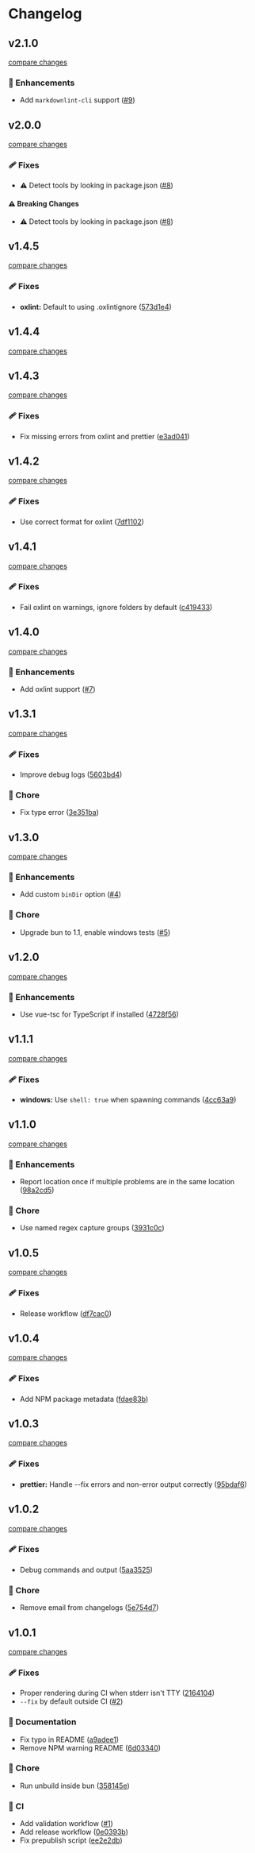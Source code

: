 # Changelog

## v2.1.0

[compare changes](https://github.com/aklinker1/check/compare/v2.0.0...v2.1.0)

### 🚀 Enhancements

- Add `markdownlint-cli` support ([#9](https://github.com/aklinker1/check/pull/9))

## v2.0.0

[compare changes](https://github.com/aklinker1/check/compare/v1.4.5...v2.0.0)

### 🩹 Fixes

- ⚠️  Detect tools by looking in package.json ([#8](https://github.com/aklinker1/check/pull/8))

#### ⚠️ Breaking Changes

- ⚠️  Detect tools by looking in package.json ([#8](https://github.com/aklinker1/check/pull/8))

## v1.4.5

[compare changes](https://github.com/aklinker1/check/compare/v1.4.4...v1.4.5)

### 🩹 Fixes

- **oxlint:** Default to using .oxlintignore ([573d1e4](https://github.com/aklinker1/check/commit/573d1e4))

## v1.4.4

[compare changes](https://github.com/aklinker1/check/compare/v1.4.3...v1.4.4)

## v1.4.3

[compare changes](https://github.com/aklinker1/check/compare/v1.4.2...v1.4.3)

### 🩹 Fixes

- Fix missing errors from oxlint and prettier ([e3ad041](https://github.com/aklinker1/check/commit/e3ad041))

## v1.4.2

[compare changes](https://github.com/aklinker1/check/compare/v1.4.1...v1.4.2)

### 🩹 Fixes

- Use correct format for oxlint ([7df1102](https://github.com/aklinker1/check/commit/7df1102))

## v1.4.1

[compare changes](https://github.com/aklinker1/check/compare/v1.4.0...v1.4.1)

### 🩹 Fixes

- Fail oxlint on warnings, ignore folders by default ([c419433](https://github.com/aklinker1/check/commit/c419433))

## v1.4.0

[compare changes](https://github.com/aklinker1/check/compare/v1.3.1...v1.4.0)

### 🚀 Enhancements

- Add oxlint support ([#7](https://github.com/aklinker1/check/pull/7))

## v1.3.1

[compare changes](https://github.com/aklinker1/check/compare/v1.3.0...v1.3.1)

### 🩹 Fixes

- Improve debug logs ([5603bd4](https://github.com/aklinker1/check/commit/5603bd4))

### 🏡 Chore

- Fix type error ([3e351ba](https://github.com/aklinker1/check/commit/3e351ba))

## v1.3.0

[compare changes](https://github.com/aklinker1/check/compare/v1.2.0...v1.3.0)

### 🚀 Enhancements

- Add custom `binDir` option ([#4](https://github.com/aklinker1/check/pull/4))

### 🏡 Chore

- Upgrade bun to 1.1, enable windows tests ([#5](https://github.com/aklinker1/check/pull/5))

## v1.2.0

[compare changes](https://github.com/aklinker1/check/compare/v1.1.1...v1.2.0)

### 🚀 Enhancements

- Use vue-tsc for TypeScript if installed ([4728f56](https://github.com/aklinker1/check/commit/4728f56))

## v1.1.1

[compare changes](https://github.com/aklinker1/check/compare/v1.1.0...v1.1.1)

### 🩹 Fixes

- **windows:** Use `shell: true` when spawning commands ([4cc63a9](https://github.com/aklinker1/check/commit/4cc63a9))

## v1.1.0

[compare changes](https://github.com/aklinker1/check/compare/v1.0.5...v1.1.0)

### 🚀 Enhancements

- Report location once if multiple problems are in the same location ([98a2cd5](https://github.com/aklinker1/check/commit/98a2cd5))

### 🏡 Chore

- Use named regex capture groups ([3931c0c](https://github.com/aklinker1/check/commit/3931c0c))

## v1.0.5

[compare changes](https://github.com/aklinker1/check/compare/v1.0.4...v1.0.5)

### 🩹 Fixes

- Release workflow ([df7cac0](https://github.com/aklinker1/check/commit/df7cac0))

## v1.0.4

[compare changes](https://github.com/aklinker1/check/compare/v1.0.3...v1.0.4)

### 🩹 Fixes

- Add NPM package metadata ([fdae83b](https://github.com/aklinker1/check/commit/fdae83b))

## v1.0.3

[compare changes](https://github.com/aklinker1/check/compare/v1.0.2...v1.0.3)

### 🩹 Fixes

- **prettier:** Handle --fix errors and non-error output correctly ([95bdaf6](https://github.com/aklinker1/check/commit/95bdaf6))

## v1.0.2

[compare changes](https://github.com/aklinker1/check/compare/v1.0.1...v1.0.2)

### 🩹 Fixes

- Debug commands and output ([5aa3525](https://github.com/aklinker1/check/commit/5aa3525))

### 🏡 Chore

- Remove email from changelogs ([5e754d7](https://github.com/aklinker1/check/commit/5e754d7))

## v1.0.1

[compare changes](https://github.com/aklinker1/check/compare/v1.0.0...v1.0.1)

### 🩹 Fixes

- Proper rendering during CI when stderr isn't TTY ([2164104](https://github.com/aklinker1/check/commit/2164104))
- `--fix` by default outside CI ([#2](https://github.com/aklinker1/check/pull/2))

### 📖 Documentation

- Fix typo in README ([a9adee1](https://github.com/aklinker1/check/commit/a9adee1))
- Remove NPM warning README ([6d03340](https://github.com/aklinker1/check/commit/6d03340))

### 🏡 Chore

- Run unbuild inside bun ([358145e](https://github.com/aklinker1/check/commit/358145e))

### 🤖 CI

- Add validation workflow ([#1](https://github.com/aklinker1/check/pull/1))
- Add release workflow ([0e0393b](https://github.com/aklinker1/check/commit/0e0393b))
- Fix prepublish script ([ee2e2db](https://github.com/aklinker1/check/commit/ee2e2db))
